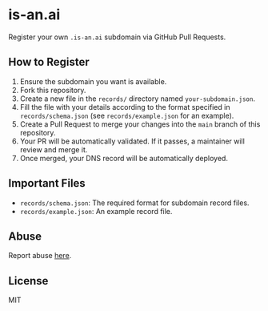# is-an.ai

Register your own `.is-an.ai` subdomain via GitHub Pull Requests.

## How to Register

1.  Ensure the subdomain you want is available.
2.  Fork this repository.
3.  Create a new file in the `records/` directory named `your-subdomain.json`.
4.  Fill the file with your details according to the format specified in `records/schema.json` (see `records/example.json` for an example).
5.  Create a Pull Request to merge your changes into the `main` branch of this repository.
6.  Your PR will be automatically validated. If it passes, a maintainer will review and merge it.
7.  Once merged, your DNS record will be automatically deployed.

## Important Files

- `records/schema.json`: The required format for subdomain record files.
- `records/example.json`: An example record file.

## Abuse

Report abuse [here](link-to-abuse-reporting-mechanism).

## License

MIT
